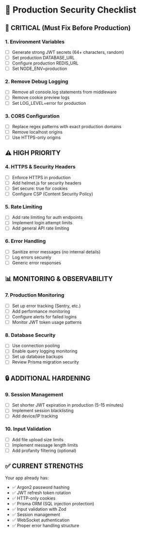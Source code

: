 # 🚀 Production Security Checklist

## 🚨 CRITICAL (Must Fix Before Production)

### 1. Environment Variables
- [ ] Generate strong JWT secrets (64+ characters, random)
- [ ] Set production DATABASE_URL 
- [ ] Configure production REDIS_URL
- [ ] Set NODE_ENV=production

### 2. Remove Debug Logging
- [ ] Remove all console.log statements from middleware
- [ ] Remove cookie preview logs
- [ ] Set LOG_LEVEL=error for production

### 3. CORS Configuration
- [ ] Replace regex patterns with exact production domains
- [ ] Remove localhost origins
- [ ] Use HTTPS-only origins

## ⚠️ HIGH PRIORITY

### 4. HTTPS & Security Headers
- [ ] Enforce HTTPS in production
- [ ] Add helmet.js for security headers
- [ ] Set secure: true for cookies
- [ ] Configure CSP (Content Security Policy)

### 5. Rate Limiting
- [ ] Add rate limiting for auth endpoints
- [ ] Implement login attempt limits
- [ ] Add general API rate limiting

### 6. Error Handling
- [ ] Sanitize error messages (no internal details)
- [ ] Log errors securely
- [ ] Generic error responses

## 📊 MONITORING & OBSERVABILITY

### 7. Production Monitoring
- [ ] Set up error tracking (Sentry, etc.)
- [ ] Add performance monitoring
- [ ] Configure alerts for failed logins
- [ ] Monitor JWT token usage patterns

### 8. Database Security
- [ ] Use connection pooling
- [ ] Enable query logging monitoring
- [ ] Set up database backups
- [ ] Review Prisma migration security

## 🔒 ADDITIONAL HARDENING

### 9. Session Management
- [ ] Set shorter JWT expiration in production (5-15 minutes)
- [ ] Implement session blacklisting
- [ ] Add device/IP tracking

### 10. Input Validation
- [ ] Add file upload size limits
- [ ] Implement message length limits
- [ ] Add profanity filtering (optional)

## ✅ CURRENT STRENGTHS

Your app already has:
- ✅ Argon2 password hashing
- ✅ JWT refresh token rotation
- ✅ HTTP-only cookies
- ✅ Prisma ORM (SQL injection protection)
- ✅ Input validation with Zod
- ✅ Session management
- ✅ WebSocket authentication
- ✅ Proper error handling structure
